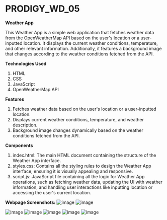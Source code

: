 # PRODIGY_WD_05
**Weather App**

This Weather App is a simple web application that fetches weather data from the OpenWeatherMap API based on the user's location or a user-inputted location. It displays the current weather conditions, temperature, and other relevant information. Additionally, it features a background image that changes according to the weather conditions fetched from the API.


**Technologies Used**
1.	HTML
2.	CSS
3.	JavaScript
4.	OpenWeatherMap API


**Features**
1.	Fetches weather data based on the user's location or a user-inputted location.
2.	Displays current weather conditions, temperature, and weather description.
3.	Background image changes dynamically based on the weather conditions fetched from the API.


**Components**
1.	index.html:
The main HTML document containing the structure of the Weather App interface.
2.	styles.css:
Contains all the styling rules to design the Weather App interface, ensuring it is visually appealing and responsive.
3.	script.js:
JavaScript file containing all the logic for Weather App operations, such as fetching weather data, updating the UI with weather information, and handling user interactions like inputting location or accessing the user's current location.


**Webpage Screenshots:**
  ![image](https://github.com/GayatriPanse/PRODIGY_WD_05/assets/141409661/58d0a6a6-f1ca-47db-b70d-592a988aaf79)
  ![image](https://github.com/GayatriPanse/PRODIGY_WD_05/assets/141409661/1b0b92db-0dd8-4be6-b21f-1d40ad539cd3)

![image](https://github.com/GayatriPanse/PRODIGY_WD_05/assets/141409661/3d209639-4a8b-4f39-850f-4224a896e9f7)
![image](https://github.com/GayatriPanse/PRODIGY_WD_05/assets/141409661/bce13b9a-cc65-4d19-88cd-7beaf26b6534)
![image](https://github.com/GayatriPanse/PRODIGY_WD_05/assets/141409661/9fddca6d-cf0b-45d3-acbe-1fd00820a97b)
![image](https://github.com/GayatriPanse/PRODIGY_WD_05/assets/141409661/8145780b-68fe-433c-a2ee-d350afbe1cb6)
![image](https://github.com/GayatriPanse/PRODIGY_WD_05/assets/141409661/47c35268-b618-452d-b809-113435438177)



      
